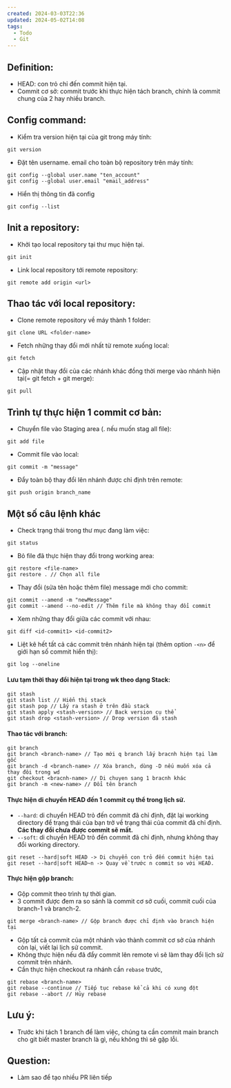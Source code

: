 ```yaml
---
created: 2024-03-03T22:36
updated: 2024-05-02T14:08
tags:
  - Todo
  - Git
---
```

## Definition:
- HEAD: con trỏ chỉ đến commit hiện tại.
- Commit cơ sở: commit trước khi thực hiện tách branch, chính là commit chung của 2 hay nhiều branch.

## Config command: 
-  Kiểm tra version hiện tại của git trong máy tính:
```git
git version
```

- Đặt tên username. email cho toàn bộ repository trên máy tính:
```git
git config --global user.name "ten_account"
git config --global user.email "email_address"
```

-  Hiển thị thông tin đã config 
```git
git config --list
```

## Init a repository: 
- Khởi tạo local repository tại thư mục hiện tại.
```git
git init
```

- Link local repository tới remote repository:
```git
git remote add origin <url>
```

## Thao tác với local repository: 
+ Clone remote repository về máy thành 1 folder:
```git
git clone URL <folder-name>
```

- Fetch những thay đổi mới nhất từ remote xuống local:
```git
git fetch
```

- Cập nhật thay đổi của các nhánh khác đồng thời merge vào nhánh hiện tại(= git fetch + git merge):
```git
git pull 
```

## Trình tự thực hiện 1 commit cơ bản:
-  Chuyển file vào Staging area (. nếu muốn stag all file):
```git
git add file
```

- Commit file vào local:
```git
git commit -m "message"
```

- Đẩy toàn bộ thay đổi lên nhánh được chỉ định trên remote:
```git
git push origin branch_name
```

## Một số câu lệnh khác
+ Check trạng thái trong thư mục đang làm việc:
```git
git status
```

- Bỏ file đã thực hiện thay đổi trong working area:
```git
git restore <file-name>
git restore . // Chọn all file
```

- Thay đổi (sửa tên hoặc thêm file) message mới cho commit:
```git
git commit --amend -m "newMessage"
git commit --amend --no-edit // Thêm file mà không thay đổi commit 
```

- Xem những thay đổi giữa các commit với nhau:
```git
git diff <id-commit1> <id-commit2>
```

- Liệt kê hết tất cả các commit trên nhánh hiện tại (thêm option `-<n>` để giới hạn số commit hiển thị):
```git
git log --oneline
```

#### Lưu tạm thời thay đổi hiện tại trong wk theo dạng Stack:
```git
git stash
git stash list // Hiển thị stack
git stash pop // Lấy ra stash ở trên đầu stack
git stash apply <stash-version> // Back version cụ thể 
git stash drop <stash-version> // Drop version đã stash
```

#### Thao tác với branch:
```git
git branch
git branch <branch-name> // Tạo mới q branch lấy bracnh hiện tại làm gốc
git branch -d <branch-name> // Xóa branch, dùng -D nếu muốn xóa cả thay đôi trong wd
git checkout <bracnh-name> // Di chuyen sang 1 bracnh khác
git branch -m <new-name> // Đổi tên branch
```

#### Thực hiện di chuyển HEAD đến 1 commit cụ thể trong lịch sử.
- `--hard`: di chuyển HEAD trỏ đến commit đã chỉ định, đặt lại working directory để trạng thái của bạn trở về trạng thái của commit đã chỉ định. **Các thay đổi chưa được commit sẽ mất.**
- `--soft`: di chuyển HEAD trỏ đến commit đã chỉ định, nhưng không thay đổi working directory.
```git
git reset --hard|soft HEAD -> Di chuyển con trỏ đến commit hiện tại
git reset --hard|soft HEAD~n -> Quay về trước n commit so với HEAD.
```

#### Thực hiện gộp branch:
- Gộp commit theo trình tự thời gian.
- 3 commit được đem ra so sánh là commit cơ sở cuối, commit cuối của branch-1 và branch-2. 
```git
git merge <branch-name> // Gộp branch được chỉ định vào branch hiện tại
```

- Gộp tất cả commit của một nhánh vào thành commit cơ sở của nhánh còn lại, viết lại lịch sử commit. 
- Không thực hiện nếu đã đẩy commit lên remote vì sẽ làm thay đổi lịch sử commit trên nhánh.
- Cần thực hiện checkout ra nhánh cần `rebase` trước,
```git
git rebase <branch-name>
git rebase --continue // Tiếp tục rebase kể cả khi có xung đột
git rebase --abort // Hủy rebase
```

## Lưu ý:  
- Trước khi tách 1 branch để làm việc, chúng ta cần commit main branch cho git biết master branch là gì, nếu không thì sẽ gặp lỗi. 

## Question:
- Làm sao để tạo nhiều PR liên tiếp
